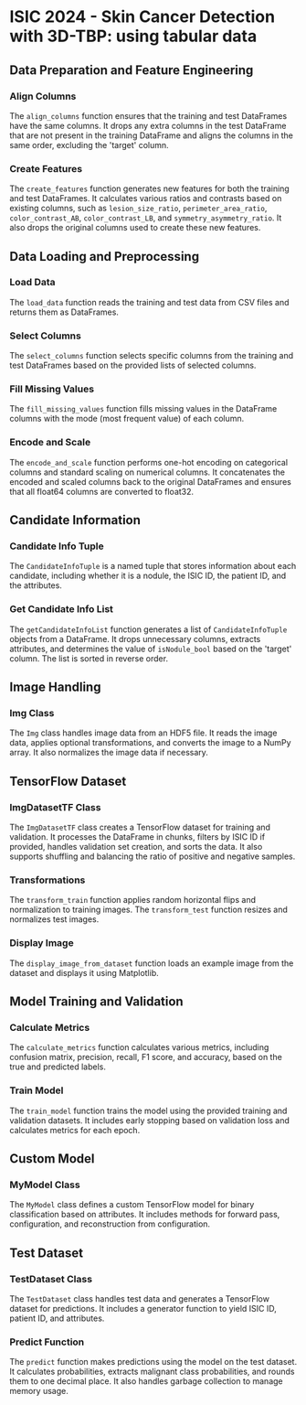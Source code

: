 # ISIC 2024 - Skin Cancer Detection with 3D-TBP: using tabular data

## Data Preparation and Feature Engineering

### Align Columns
The `align_columns` function ensures that the training and test DataFrames have the same columns. It drops any extra columns in the test DataFrame that are not present in the training DataFrame and aligns the columns in the same order, excluding the 'target' column.

### Create Features
The `create_features` function generates new features for both the training and test DataFrames. It calculates various ratios and contrasts based on existing columns, such as `lesion_size_ratio`, `perimeter_area_ratio`, `color_contrast_AB`, `color_contrast_LB`, and `symmetry_asymmetry_ratio`. It also drops the original columns used to create these new features.

## Data Loading and Preprocessing

### Load Data
The `load_data` function reads the training and test data from CSV files and returns them as DataFrames.

### Select Columns
The `select_columns` function selects specific columns from the training and test DataFrames based on the provided lists of selected columns.

### Fill Missing Values
The `fill_missing_values` function fills missing values in the DataFrame columns with the mode (most frequent value) of each column.

### Encode and Scale
The `encode_and_scale` function performs one-hot encoding on categorical columns and standard scaling on numerical columns. It concatenates the encoded and scaled columns back to the original DataFrames and ensures that all float64 columns are converted to float32.

## Candidate Information

### Candidate Info Tuple
The `CandidateInfoTuple` is a named tuple that stores information about each candidate, including whether it is a nodule, the ISIC ID, the patient ID, and the attributes.

### Get Candidate Info List
The `getCandidateInfoList` function generates a list of `CandidateInfoTuple` objects from a DataFrame. It drops unnecessary columns, extracts attributes, and determines the value of `isNodule_bool` based on the 'target' column. The list is sorted in reverse order.

## Image Handling

### Img Class
The `Img` class handles image data from an HDF5 file. It reads the image data, applies optional transformations, and converts the image to a NumPy array. It also normalizes the image data if necessary.

## TensorFlow Dataset

### ImgDatasetTF Class
The `ImgDatasetTF` class creates a TensorFlow dataset for training and validation. It processes the DataFrame in chunks, filters by ISIC ID if provided, handles validation set creation, and sorts the data. It also supports shuffling and balancing the ratio of positive and negative samples.

### Transformations
The `transform_train` function applies random horizontal flips and normalization to training images. The `transform_test` function resizes and normalizes test images.

### Display Image
The `display_image_from_dataset` function loads an example image from the dataset and displays it using Matplotlib.

## Model Training and Validation

### Calculate Metrics
The `calculate_metrics` function calculates various metrics, including confusion matrix, precision, recall, F1 score, and accuracy, based on the true and predicted labels.

### Train Model
The `train_model` function trains the model using the provided training and validation datasets. It includes early stopping based on validation loss and calculates metrics for each epoch.

## Custom Model

### MyModel Class
The `MyModel` class defines a custom TensorFlow model for binary classification based on attributes. It includes methods for forward pass, configuration, and reconstruction from configuration.

## Test Dataset

### TestDataset Class
The `TestDataset` class handles test data and generates a TensorFlow dataset for predictions. It includes a generator function to yield ISIC ID, patient ID, and attributes.

### Predict Function
The `predict` function makes predictions using the model on the test dataset. It calculates probabilities, extracts malignant class probabilities, and rounds them to one decimal place. It also handles garbage collection to manage memory usage.



